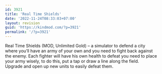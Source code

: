 ```yaml
---
id: 3921
title: 'Real Time Shields'
date: '2022-11-24T08:33:03+07:00'
layout: revision
guid: 'https://kindmod.com/?p=3921'
permalink: '/?p=3921'
---
```


Real Time Shields (MOD, Unlimited Gold) – a simulator to defend a city where you’ll have an army of your own and you need to fight back against the enemy. Each fighter will have his own health to defeat you need to place your army wisely, to do this, put a tap or draw a line along the field. Upgrade and open up new units to easily defeat them.